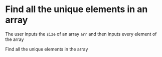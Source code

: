 <h1>Find all the unique elements in an array</h1>
<p>The user inputs the <code>size</code> of an array <code>arr</code> and then inputs every element of the array</p>
<p>Find all the unique elements in the array</p>
